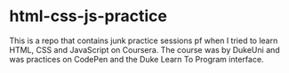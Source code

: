 # html-css-js-practice
This is a repo that contains junk practice sessions pf when I tried to learn HTML, CSS and JavaScript on Coursera. The course was by DukeUni and was practices on CodePen and the Duke Learn To Program interface.
